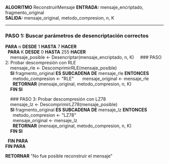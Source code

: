 **ALGORITMO** ReconstruirMensaje
**ENTRADA:** mensaje_encriptado, fragmento_original  
**SALIDA:** mensaje_original, metodo_compresion, n, K  

---

### PASO 1: Buscar parámetros de desencriptación correctos

**PARA** n **DESDE** 1 **HASTA** 7 **HACER**  
&nbsp;&nbsp;**PARA** K **DESDE** 0 **HASTA** 255 **HACER**  
&nbsp;&nbsp;&nbsp;&nbsp;mensaje_posible ← Desencriptar(mensaje_encriptado, n, K)
&nbsp;&nbsp;&nbsp;&nbsp;### PASO 2: Probar descompresión con RLE  
&nbsp;&nbsp;&nbsp;&nbsp;mensaje_rle ← DescomprimirRLE(mensaje_posible)  
&nbsp;&nbsp;&nbsp;&nbsp;**SI** fragmento_original **ES SUBCADENA DE** mensaje_rle **ENTONCES**  
&nbsp;&nbsp;&nbsp;&nbsp;&nbsp;&nbsp;metodo_compresion ← "RLE"
&nbsp;&nbsp;&nbsp;&nbsp;&nbsp;&nbsp;mensaje_original ← mensaje_rle  
&nbsp;&nbsp;&nbsp;&nbsp;&nbsp;&nbsp;**RETORNAR** (mensaje_original, metodo_compresion, n, K)  
&nbsp;&nbsp;&nbsp;&nbsp;**FIN SI**  

&nbsp;&nbsp;&nbsp;&nbsp;### PASO 3: Probar descompresión con LZ78  
&nbsp;&nbsp;&nbsp;&nbsp;mensaje_lz ← DescomprimirLZ78(mensaje_posible)  
&nbsp;&nbsp;&nbsp;&nbsp;**SI** fragmento_original **ES SUBCADENA DE** mensaje_lz **ENTONCES**  
&nbsp;&nbsp;&nbsp;&nbsp;&nbsp;&nbsp;metodo_compresion ← "LZ78"  
&nbsp;&nbsp;&nbsp;&nbsp;&nbsp;&nbsp;mensaje_original ← mensaje_lz  
&nbsp;&nbsp;&nbsp;&nbsp;&nbsp;&nbsp;**RETORNAR** (mensaje_original, metodo_compresion, n, K)  
&nbsp;&nbsp;&nbsp;&nbsp;**FIN SI**  

&nbsp;&nbsp;**FIN PARA**  
**FIN PARA**  

**RETORNAR** "No fue posible reconstruir el mensaje"
